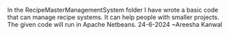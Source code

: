 In the RecipeMasterManagementSystem folder I have wrote a basic code that can manage recipe systems.
It can help people with smaller projects.
The given code will run in Apache Netbeans.
      24-6-2024         ~Areesha Kanwal
